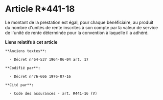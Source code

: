 # Article R*441-18

Le montant de la prestation est égal, pour chaque bénéficiaire, au produit du nombre d'unités de rente inscrites à son compte
par la valeur de service de l'unité de rente déterminée pour la convention à laquelle il a adhéré.

**Liens relatifs à cet article**

	**Anciens textes**:

	  - Décret n°64-537 1964-06-04 art. 17

	**Codifié par**:

	  - Décret n°76-666 1976-07-16

	**Cité par**:

	  - Code des assurances - art. R441-16 (V)

